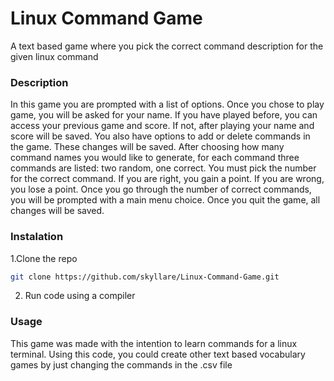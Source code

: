 # Linux Command Game
A text based game where you pick the correct command description for the given linux command

### Description
In this game you are prompted with a list of options. Once you chose to play game, you will be asked for your name. If you have played before, you can access your previous game and score. If not, after playing your name and score will be saved. You also have options to add or delete commands in the game. These changes will be saved. After choosing how many command names you would like to generate, for each command three commands are listed: two random, one correct. You must pick the number for the correct command. If you are right, you gain a point. If you are wrong, you lose a point. Once you go through the number of correct commands, you will be prompted with a main menu choice. Once you quit the game, all changes will be saved. 

### Instalation
1.Clone the repo
   ```sh
   git clone https://github.com/skyllare/Linux-Command-Game.git
   ```
2. Run code using a compiler

### Usage
This game was made with the intention to learn commands for a linux terminal. Using this code, you could create other text based vocabulary games by just changing the commands in the .csv file


